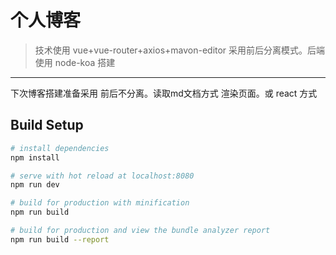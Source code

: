 # 个人博客

> 技术使用 vue+vue-router+axios+mavon-editor  采用前后分离模式。后端使用 node-koa 搭建
---
下次博客搭建准备采用 前后不分离。读取md文档方式 渲染页面。或 react 方式

## Build Setup

``` bash
# install dependencies
npm install

# serve with hot reload at localhost:8080
npm run dev

# build for production with minification
npm run build

# build for production and view the bundle analyzer report
npm run build --report
```
